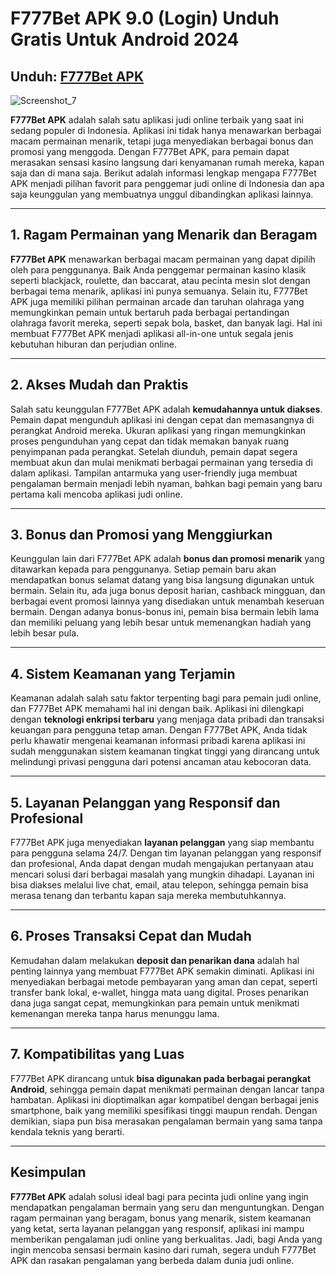 # F777Bet APK 9.0  (Login) Unduh Gratis Untuk Android 2024
##   Unduh:    [F777Bet APK](https://apktodo.net/f777bet/)

![Screenshot_7](https://github.com/user-attachments/assets/5dc529ed-d9d4-427f-93ae-693b39b21abb)



**F777Bet APK** adalah salah satu aplikasi judi online terbaik yang saat ini sedang populer di Indonesia. Aplikasi ini tidak hanya menawarkan berbagai macam permainan menarik, tetapi juga menyediakan berbagai bonus dan promosi yang menggoda. Dengan F777Bet APK, para pemain dapat merasakan sensasi kasino langsung dari kenyamanan rumah mereka, kapan saja dan di mana saja. Berikut adalah informasi lengkap mengapa F777Bet APK menjadi pilihan favorit para penggemar judi online di Indonesia dan apa saja keunggulan yang membuatnya unggul dibandingkan aplikasi lainnya.

---

## 1. Ragam Permainan yang Menarik dan Beragam
**F777Bet APK** menawarkan berbagai macam permainan yang dapat dipilih oleh para penggunanya. Baik Anda penggemar permainan kasino klasik seperti blackjack, roulette, dan baccarat, atau pecinta mesin slot dengan berbagai tema menarik, aplikasi ini punya semuanya. Selain itu, F777Bet APK juga memiliki pilihan permainan arcade dan taruhan olahraga yang memungkinkan pemain untuk bertaruh pada berbagai pertandingan olahraga favorit mereka, seperti sepak bola, basket, dan banyak lagi. Hal ini membuat F777Bet APK menjadi aplikasi all-in-one untuk segala jenis kebutuhan hiburan dan perjudian online.

---

## 2. Akses Mudah dan Praktis
Salah satu keunggulan F777Bet APK adalah **kemudahannya untuk diakses**. Pemain dapat mengunduh aplikasi ini dengan cepat dan memasangnya di perangkat Android mereka. Ukuran aplikasi yang ringan memungkinkan proses pengunduhan yang cepat dan tidak memakan banyak ruang penyimpanan pada perangkat. Setelah diunduh, pemain dapat segera membuat akun dan mulai menikmati berbagai permainan yang tersedia di dalam aplikasi. Tampilan antarmuka yang user-friendly juga membuat pengalaman bermain menjadi lebih nyaman, bahkan bagi pemain yang baru pertama kali mencoba aplikasi judi online.

---

## 3. Bonus dan Promosi yang Menggiurkan
Keunggulan lain dari F777Bet APK adalah **bonus dan promosi menarik** yang ditawarkan kepada para penggunanya. Setiap pemain baru akan mendapatkan bonus selamat datang yang bisa langsung digunakan untuk bermain. Selain itu, ada juga bonus deposit harian, cashback mingguan, dan berbagai event promosi lainnya yang disediakan untuk menambah keseruan bermain. Dengan adanya bonus-bonus ini, pemain bisa bermain lebih lama dan memiliki peluang yang lebih besar untuk memenangkan hadiah yang lebih besar pula.

---

## 4. Sistem Keamanan yang Terjamin
Keamanan adalah salah satu faktor terpenting bagi para pemain judi online, dan F777Bet APK memahami hal ini dengan baik. Aplikasi ini dilengkapi dengan **teknologi enkripsi terbaru** yang menjaga data pribadi dan transaksi keuangan para pengguna tetap aman. Dengan F777Bet APK, Anda tidak perlu khawatir mengenai keamanan informasi pribadi karena aplikasi ini sudah menggunakan sistem keamanan tingkat tinggi yang dirancang untuk melindungi privasi pengguna dari potensi ancaman atau kebocoran data.

---

## 5. Layanan Pelanggan yang Responsif dan Profesional
F777Bet APK juga menyediakan **layanan pelanggan** yang siap membantu para pengguna selama 24/7. Dengan tim layanan pelanggan yang responsif dan profesional, Anda dapat dengan mudah mengajukan pertanyaan atau mencari solusi dari berbagai masalah yang mungkin dihadapi. Layanan ini bisa diakses melalui live chat, email, atau telepon, sehingga pemain bisa merasa tenang dan terbantu kapan saja mereka membutuhkannya.

---

## 6. Proses Transaksi Cepat dan Mudah
Kemudahan dalam melakukan **deposit dan penarikan dana** adalah hal penting lainnya yang membuat F777Bet APK semakin diminati. Aplikasi ini menyediakan berbagai metode pembayaran yang aman dan cepat, seperti transfer bank lokal, e-wallet, hingga mata uang digital. Proses penarikan dana juga sangat cepat, memungkinkan para pemain untuk menikmati kemenangan mereka tanpa harus menunggu lama.

---

## 7. Kompatibilitas yang Luas
F777Bet APK dirancang untuk **bisa digunakan pada berbagai perangkat Android**, sehingga pemain dapat menikmati permainan dengan lancar tanpa hambatan. Aplikasi ini dioptimalkan agar kompatibel dengan berbagai jenis smartphone, baik yang memiliki spesifikasi tinggi maupun rendah. Dengan demikian, siapa pun bisa merasakan pengalaman bermain yang sama tanpa kendala teknis yang berarti.

---

## Kesimpulan
**F777Bet APK** adalah solusi ideal bagi para pecinta judi online yang ingin mendapatkan pengalaman bermain yang seru dan menguntungkan. Dengan ragam permainan yang beragam, bonus yang menarik, sistem keamanan yang ketat, serta layanan pelanggan yang responsif, aplikasi ini mampu memberikan pengalaman judi online yang berkualitas. Jadi, bagi Anda yang ingin mencoba sensasi bermain kasino dari rumah, segera unduh F777Bet APK dan rasakan pengalaman yang berbeda dalam dunia judi online.

